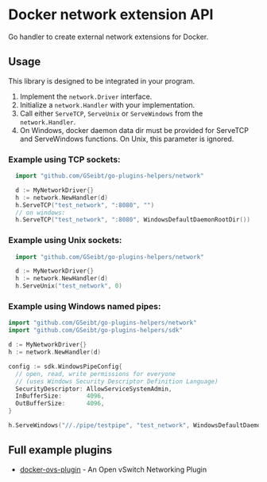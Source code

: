 # Docker network extension API

Go handler to create external network extensions for Docker.

## Usage

This library is designed to be integrated in your program.

1. Implement the `network.Driver` interface.
2. Initialize a `network.Handler` with your implementation.
3. Call either `ServeTCP`, `ServeUnix` or `ServeWindows` from the `network.Handler`.
4. On Windows, docker daemon data dir must be provided for ServeTCP and ServeWindows functions.
On Unix, this parameter is ignored.

### Example using TCP sockets:

```go
  import "github.com/GSeibt/go-plugins-helpers/network"

  d := MyNetworkDriver{}
  h := network.NewHandler(d)
  h.ServeTCP("test_network", ":8080", "")
  // on windows:
  h.ServeTCP("test_network", ":8080", WindowsDefaultDaemonRootDir())
```

### Example using Unix sockets:

```go
  import "github.com/GSeibt/go-plugins-helpers/network"

  d := MyNetworkDriver{}
  h := network.NewHandler(d)
  h.ServeUnix("test_network", 0)
```

### Example using Windows named pipes:

```go
import "github.com/GSeibt/go-plugins-helpers/network"
import "github.com/GSeibt/go-plugins-helpers/sdk"

d := MyNetworkDriver{}
h := network.NewHandler(d)

config := sdk.WindowsPipeConfig{
  // open, read, write permissions for everyone 
  // (uses Windows Security Descriptor Definition Language)
  SecurityDescriptor: AllowServiceSystemAdmin,
  InBufferSize:       4096,
  OutBufferSize:      4096,
}

h.ServeWindows("//./pipe/testpipe", "test_network", WindowsDefaultDaemonRootDir(), &config)
```

## Full example plugins

- [docker-ovs-plugin](https://github.com/gopher-net/docker-ovs-plugin) - An Open vSwitch Networking Plugin
